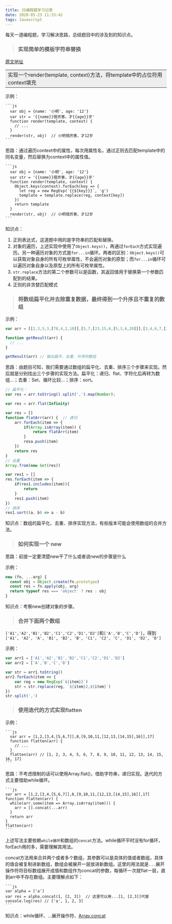 ```yaml
---
title: JS编程题学习记录
date: 2020-05-23 11:33:42
tags: Javascript
---
```


每天一道编程题，学习解决思路，总结题目中的涉及到的知识点。

<!-- more -->

> ### 实现简单的模板字符串替换

[原文地址](https://mp.weixin.qq.com/s/yjGatP7NSnZRAB3v5FslmQ)

<table><tr><td bgcolor=#eee>实现一个render(template, context)方法，将template中的占位符用context填充</td></tr></table>

示例：

    ```js
      var obj = {name: '小明', age: '12'}
      var str = '{{name}}很厉害，才{{age}}岁'
      function render(template, context) {
        // ...
      }
      render(str, obj)  // 小明很厉害，才12岁
    ```

思路：通过遍历context中的属性，每次用属性名，通过正则去匹配template中的同名变量，然后替换为context中的属性值。

    ```js
      var obj = {name: '小明', age: '12'}
      var str = '{{name}}很厉害，才{{age}}岁'
      function render(template, context) {
        Object.keys(context).forEach(key => {
          let reg = new RegExp(`{{${key}}}`, 'g')
          template = template.replace(reg, context[key])
        })
        return template
      }
      render(str, obj)  // 小明很厉害，才12岁
    ```
知识点：

  1. 正则表达式，这道题中用的是字符串的匹配和替换。
  2. 对象的遍历，上述实现中使用了`Object.keys()`，再通过`forEach`方式实现遍历。另一种遍历对象的方式是`for...in`循环。两者的区别：`Object.keys()`可以获取对象自身的所有可枚举属性，不会遍历对象的原型；而`for...in`循环可以遍历对象自身以及原型上的所有可枚举属性。
  3. `str.replace`方法的第二个参数可以是函数，其返回值用于替换第一个参数匹配到的结果。
  4. 正则的非贪婪匹配模式

> ### 将数组扁平化并去除重复数据，最终得到一个升序且不重复的数组

示例：

  ```js
  var arr = [[2,3,5,3,[78,4,2,10]],[5,7,[23,15,6,[5,3,6,20]]],[3,4,6,7,[23,54,6,7]],[2,4,5,6,[13,6,7,8]],3]

  function getResult(arr) {
    // ...
  }

  getResult(arr) // 输出扁平、去重、升序的数组
  ```
思路：由题目可知，我们需要通过数组的扁平化、去重、排序三个步骤来实现。然后就是分别找出三个步骤的实现方法。扁平化：递归、flat、字符化后再转为数组...；去重：Set、循环比较...；排序：sort。

  ```js
  // 扁平化：
  var res = arr.toString().split(',').map(Number);

  var res = arr.flat(Infinity)

  var res = []
  function flatArr(arr) {  // 递归
      arr.forEach(item => {
          if(Array.isArray(item)) {
              return flatArr(item)
          }
          resa.push(item)
      })
      return res
  }
  // 去重
  Array.from(new Set(res))

  var res1 = []
  res.forEach(item => {
      if(res1.includes(item)){
          return
      }
      res1.push(item)
  })
  // 排序
  res1.sort((a, b) => a - b)
  ```
知识点：数组的扁平化、去重、排序实现方法，有些版本可能会使用数组的合并方法。

> ### 如何实现一个 new

思路：前提一定要清楚new干了什么或者说new的步骤是什么

示例：

  ```js
  new (fn, ...arg) {
    const obj = Object.create(fn.prototype)
    const res = fn.apply(obj, arg)
    return typeof res === 'object' ? res : obj
  }
  ```

知识点：考察new创建对象的步骤。

> ### 合并下面两个数组

`['A1','A2','B1','B2','C1','C2','D1','D2']`和`['A','B','C','D']`，得到`['A1', 'A2', 'A', 'B1', 'B2', 'B', 'C1', 'C2', 'C', 'D1', 'D2', 'D']`

示例：

  ```js
  var arr1 = ['A1','A2','B1','B2','C1','C2','D1','D2']
  var arr2 = ['A','B','C','D']

  var str = arr1.toString()
  arr2.forEach(item => {
      var reg = new RegExp(`${item}2`)
      str = str.replace(reg, `${item}2,${item}`)
  })
  str.split(',')
  ```
> ### 使用迭代的方式实现flatten

  示例：

    ```js
      var arr = [1,2,[3,4,[5,6,7]],8,[9,10,11,[12,13,[14,15],16]],17]
      function flatten(arr) {
        // ...
      }
      flatten(arr) // [1, 2, 3, 4, 5, 6, 7, 8, 9, 10, 11, 12, 13, 14, 15, 16, 17]
    ```

  思路：不考虑限制的话可以使用Array.flat()，借助字符串，递归实现。迭代的方式主要借助while循环。

    ```js
    var arr = [1,2,[3,4,[5,6,7]],8,[9,10,11,[12,13,[14,15],16]],17]
    function flatten(arr) {
      while(arr.some(item => Array.isArray(item))) {
        arr = [].concat(...arr)
      }
      return arr
    }
    flatten(arr)
    ```
  上述写法主要依赖`while循环`和数组的`concat`方法。while循环平时没有for循环，forEach用的多，需要理解其用法。

  concat方法用来合并两个或者多个数组，其参数可以是具体的值或者数组，具体的值会被复制进新数组，数组会被展开一层放进新数组。这里的用法就是`...`展开操作符将目标数组展开成值和数组作为concat的参数，每循环一次就flat一层，直到arr中不存在数组。主要理解点如下：

    ```js
    var alpha = ['a']
    var res = alpha.concat(1, [2, 3])  // 这里可以用...[1, [2,3]]代替
    console.log(res) // ['a', 1, 2, 3]
    ```
  知识点：while循环、...展开操作符、[Array.concat](https://developer.mozilla.org/zh-CN/docs/Web/JavaScript/Reference/Global_Objects/Array/concat)